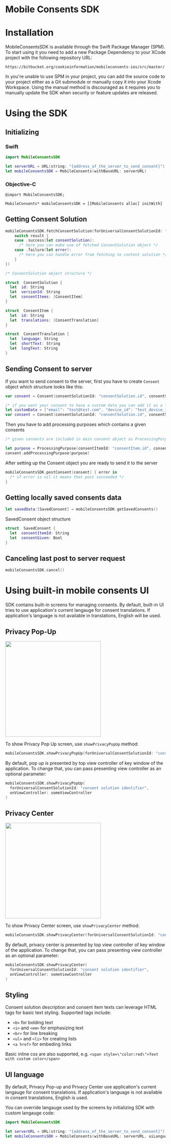﻿
# Mobile Consents SDK

# Installation
MobileConsentsSDK is available through the Swift Package Manager (SPM). To start using it you need to add a new Package Dependency to your XCode project with the following repository URL:
```
https://bitbucket.org/cookieinformation/mobileconsents-ios/src/master/
```

In you're unable to use SPM in your project, you can add the source code to your project either as a Git submodule or manually copy it into your Xcode Workspace. Using the manual method is discouraged as it requires you to manually update the SDK when security or feature updates are released.
# Using the SDK

## Initializing
### Swift
```swift 
import MobileConsentsSDK

let serverURL = URL(string: "{address_of_the_server_to_send_consent}")!
let mobileConsentsSDK = MobileConsents(withBaseURL: serverURL)
```

### Objective-C
```objc
@import MobileConsentsSDK;

MobileConsents* mobileConsentsSDK = [[MobileConsents alloc] initWith]
```
## Getting Consent Solution

```swift 
mobileConsentsSDK.fetchConsentSolution(forUniversalConsentSolutionId: "consent solution identifier", completion: { result in
	switch result {
	case .success(let consentSolution):
	  /* here you can make use of fetched ConsentSolution object */
	case .failure(let error):
	  /* here you can handle error from fetching te content solution */
	}
}) 

/* ConsentSolution object structure */

struct  ConsentSolution {
  let  id: String
  let  versionId: String
  let  consentItems: [ConsentItem]
}

struct  ConsentItem {
  let  id: String
  let  translations: [ConsentTranslation]
}

struct  ConsentTranslation {
  let  language: String
  let  shortText: String
  let  longText: String
}
```

## Sending Consent to server
If you want to send consent to the server, first you have to create `Consent` object which structure looks like this:
```swift
var consent = Consent(consentSolutionId: "consentSolution.id", consentSolutionVersionId: "consentSolution.versionId")

/* if you want your consent to have a custom data you can add it as a last parametr */
let customData = ["email": "test@test.com", "device_id": "test_device_id"]
var consent = Consent(consentSolutionId: "consentSolution.id", consentSolutionVersionId: "consentSolution.versionId" customData: customData)

```
Then you have to add processing purposes which contains a given consents

```swift
/* given consents are included in main consent object as ProcessingPurpose objects which you can add to Consent object using `addProcessingPurpose` function */

let purpose = ProcessingPurpose(consentItemId: "consentItem.id", consentGiven: {true / false}, language: "en")
consent.addProcessingPurpose(purpose)

```
After setting up the Consent object you are ready to send it to the server
```swift
mobileConsentsSDK.postConsent(consent) { error in
  /* if error is nil it means that post succeeded */
}
```

## Getting locally saved consents data
```swift
let savedData:[SavedConsent] = mobileConsentsSDK.getSavedConsents()
```
SavedConsent object structure
```swift
struct  SavedConsent {
  let  consentItemId: String
  let  consentGiven: Bool
}
```

## Canceling last post to server request
```swift
mobileConsentsSDK.cancel()
```

# Using built-in mobile consents UI

SDK contains built-in screens for managing consents.
By default, built-in UI tries to use application's current langauge for consent translations.
If application's language is not available in translations, English will be used.

## Privacy Pop-Up

<img src="privacyPopUp.png" width="300px">

To show Privacy Pop Up screen, use `showPrivacyPopUp` method:

```swift
mobileConsentsSDK.showPrivacyPopUp(forUniversalConsentSolutionId: "consent solution identifier")
```

By default, pop up is presented by top view controller of key window of the application.
To change that, you can pass presenting view controller as an optional parameter:

```swift
mobileConsentsSDK.showPrivacyPopUp(
  forUniversalConsentSolutionId: "consent solution identifier",
  onViewController: someViewController
)
```

## Privacy Center

<img src="privacyCenter.png" width="300px">

To show Privacy Center screen, use `showPrivacyCenter` method:

```swift
mobileConsentsSDK.showPrivacyCenter(forUniversalConsentSolutionId: "consent solution identifier")
```

By default, privacy center is presented by top view controller of key window of the application.
To change that, you can pass presenting view controller as an optional parameter:

```swift
mobileConsentsSDK.showPrivacyCenter(
  forUniversalConsentSolutionId: "consent solution identifier",
  onViewController: someViewController
)
```

## Styling

Consent solution description and consent item texts can leverage HTML tags for basic text styling. Supported tags include:
- `<b>` for bolding text
- `<i>` and `<em>` for emphasizing text
- `<br>` for line breaking
- `<ul>` and `<li>` for creating lists
- `<a href>` for embeding links

Basic inline css are also supported, e.g. `<span style=\"color:red\">Text with custom color</span>`

## UI language

By default, Privacy Pop-up and Privacy Center use application's current langauge for consent translations. If application's language is not available in consent translations, English is used.

You can override langauge used by the screens by initializing SDK with custom langauge code:

```swift
import MobileConsentsSDK

let serverURL = URL(string: "{address_of_the_server_to_send_consent}")!
let mobileConsentsSDK = MobileConsents(withBaseURL: serverURL, uiLanguageCode: "DE")
```
